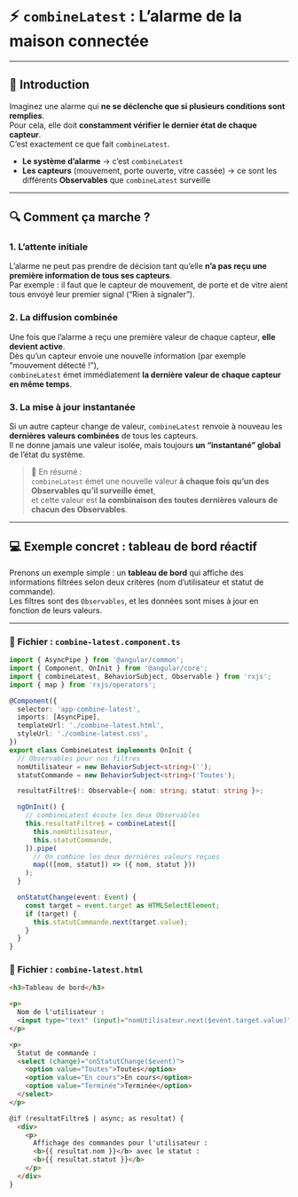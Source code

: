 # ⚡ `combineLatest` : L’alarme de la maison connectée

---

## 🧠 Introduction

Imaginez une alarme qui **ne se déclenche que si plusieurs conditions sont remplies**.  
Pour cela, elle doit **constamment vérifier le dernier état de chaque capteur**.  
C’est exactement ce que fait `combineLatest`.

- **Le système d’alarme** → c’est `combineLatest`  
- **Les capteurs** (mouvement, porte ouverte, vitre cassée) → ce sont les différents **Observables** que `combineLatest` surveille  

---

## 🔍 Comment ça marche ?

### 1. L’attente initiale
L’alarme ne peut pas prendre de décision tant qu’elle **n’a pas reçu une première information de tous ses capteurs**.  
Par exemple : il faut que le capteur de mouvement, de porte et de vitre aient tous envoyé leur premier signal (“Rien à signaler”).

### 2. La diffusion combinée
Une fois que l’alarme a reçu une première valeur de chaque capteur, **elle devient active**.  
Dès qu’un capteur envoie une nouvelle information (par exemple “mouvement détecté !”),  
`combineLatest` émet immédiatement **la dernière valeur de chaque capteur en même temps**.

### 3. La mise à jour instantanée
Si un autre capteur change de valeur, `combineLatest` renvoie à nouveau les **dernières valeurs combinées** de tous les capteurs.  
Il ne donne jamais une valeur isolée, mais toujours **un “instantané” global** de l’état du système.

> 🧩 En résumé :  
> `combineLatest` émet une nouvelle valeur **à chaque fois qu’un des Observables qu’il surveille émet**,  
> et cette valeur est **la combinaison des toutes dernières valeurs de chacun des Observables**.

---

## 💻 Exemple concret : tableau de bord réactif

Prenons un exemple simple : un **tableau de bord** qui affiche des informations filtrées selon deux critères (nom d’utilisateur et statut de commande).  
Les filtres sont des `Observables`, et les données sont mises à jour en fonction de leurs valeurs.

---

### 🧩 Fichier : `combine-latest.component.ts`

```typescript
import { AsyncPipe } from '@angular/common';
import { Component, OnInit } from '@angular/core';
import { combineLatest, BehaviorSubject, Observable } from 'rxjs';
import { map } from 'rxjs/operators';

@Component({
  selector: 'app-combine-latest',
  imports: [AsyncPipe],
  templateUrl: './combine-latest.html',
  styleUrl: './combine-latest.css',
})
export class CombineLatest implements OnInit {
  // Observables pour nos filtres
  nomUtilisateur = new BehaviorSubject<string>('');
  statutCommande = new BehaviorSubject<string>('Toutes');

  resultatFiltre$!: Observable<{ nom: string; statut: string }>;

  ngOnInit() {
    // combineLatest écoute les deux Observables
    this.resultatFiltre$ = combineLatest([
      this.nomUtilisateur,
      this.statutCommande,
    ]).pipe(
      // On combine les deux dernières valeurs reçues
      map(([nom, statut]) => ({ nom, statut }))
    );
  }

  onStatutChange(event: Event) {
    const target = event.target as HTMLSelectElement;
    if (target) {
      this.statutCommande.next(target.value);
    }
  }
}
```
### 🧩 Fichier : `combine-latest.html`

```html
<h3>Tableau de bord</h3>

<p>
  Nom de l'utilisateur :
  <input type="text" (input)="nomUtilisateur.next($event.target.value)" />
</p>

<p>
  Statut de commande :
  <select (change)="onStatutChange($event)">
    <option value="Toutes">Toutes</option>
    <option value="En cours">En cours</option>
    <option value="Terminée">Terminée</option>
  </select>
</p>

@if (resultatFiltre$ | async; as resultat) {
  <div>
    <p>
      Affichage des commandes pour l'utilisateur :
      <b>{{ resultat.nom }}</b> avec le statut :
      <b>{{ resultat.statut }}</b>
    </p>
  </div>
}

```
